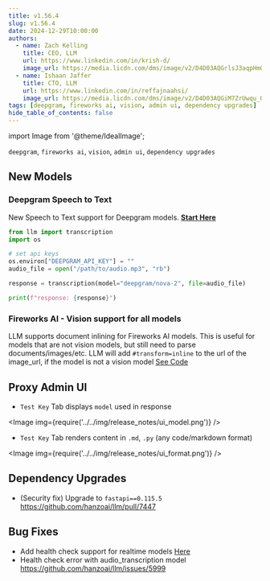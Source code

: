 ```yaml
---
title: v1.56.4
slug: v1.56.4
date: 2024-12-29T10:00:00
authors:
  - name: Zach Kelling
    title: CEO, LLM
    url: https://www.linkedin.com/in/krish-d/
    image_url: https://media.licdn.com/dms/image/v2/D4D03AQGrlsJ3aqpHmQ/profile-displayphoto-shrink_400_400/B4DZSAzgP7HYAg-/0/1737327772964?e=1743638400&v=beta&t=39KOXMUFedvukiWWVPHf3qI45fuQD7lNglICwN31DrI
  - name: Ishaan Jaffer
    title: CTO, LLM
    url: https://www.linkedin.com/in/reffajnaahsi/
    image_url: https://media.licdn.com/dms/image/v2/D4D03AQGiM7ZrUwqu_Q/profile-displayphoto-shrink_800_800/profile-displayphoto-shrink_800_800/0/1675971026692?e=1741824000&v=beta&t=eQnRdXPJo4eiINWTZARoYTfqh064pgZ-E21pQTSy8jc
tags: [deepgram, fireworks ai, vision, admin ui, dependency upgrades]
hide_table_of_contents: false
---
```


import Image from '@theme/IdealImage';


`deepgram`, `fireworks ai`, `vision`, `admin ui`, `dependency upgrades`

## New Models

### **Deepgram Speech to Text**

New Speech to Text support for Deepgram models. [**Start Here**](https://docs.hanzo.ai/docs/providers/deepgram)

```python
from llm import transcription
import os 

# set api keys 
os.environ["DEEPGRAM_API_KEY"] = ""
audio_file = open("/path/to/audio.mp3", "rb")

response = transcription(model="deepgram/nova-2", file=audio_file)

print(f"response: {response}")
```

### **Fireworks AI - Vision** support for all models
LLM supports document inlining for Fireworks AI models. This is useful for models that are not vision models, but still need to parse documents/images/etc.
LLM will add `#transform=inline` to the url of the image_url, if the model is not a vision model [See Code](https://github.com/hanzoai/llm/blob/1ae9d45798bdaf8450f2dfdec703369f3d2212b7/llm/llms/fireworks_ai/chat/transformation.py#L114)


## Proxy Admin UI

- `Test Key` Tab displays `model` used in response

<Image img={require('../../img/release_notes/ui_model.png')} />

- `Test Key` Tab renders content in `.md`, `.py` (any code/markdown format)

<Image img={require('../../img/release_notes/ui_format.png')} />


## Dependency Upgrades

- (Security fix) Upgrade to `fastapi==0.115.5` https://github.com/hanzoai/llm/pull/7447

## Bug Fixes

- Add health check support for realtime models [Here](https://docs.hanzo.ai/docs/proxy/health#realtime-models)
- Health check error with audio_transcription model https://github.com/hanzoai/llm/issues/5999







